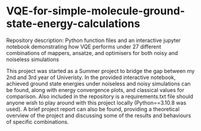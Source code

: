 # VQE-for-simple-molecule-ground-state-energy-calculations
Repository description: Python function files and an interactive jupyter notebook demonstrating how VQE performs under 27 different combinations of mappers, ansatze, and optimisers for both noisy and noiseless simulations

This project was started as a Summer project to bridge the gap between my 2nd and 3rd year of Univeristy. In the provided interactive notebook, achieved ground state energies under noiseless and noisy simulations can be found, along with energy convergence plots, and classical values for comparison. Also included in the repository is a requirements.txt file should anyone wish to play around with this project locally (Python==3.10.8 was used). A brief project report can also be found, providing a theoretical overview of the project and discussing some of the results and behaviours of specific combinations. 

